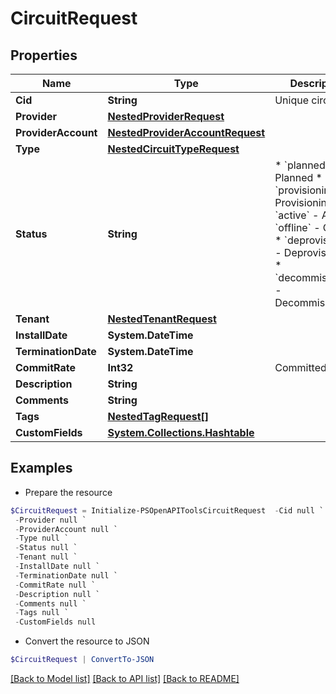 # CircuitRequest
## Properties

Name | Type | Description | Notes
------------ | ------------- | ------------- | -------------
**Cid** | **String** | Unique circuit ID | 
**Provider** | [**NestedProviderRequest**](NestedProviderRequest.md) |  | 
**ProviderAccount** | [**NestedProviderAccountRequest**](NestedProviderAccountRequest.md) |  | [optional] 
**Type** | [**NestedCircuitTypeRequest**](NestedCircuitTypeRequest.md) |  | 
**Status** | **String** | * &#x60;planned&#x60; - Planned * &#x60;provisioning&#x60; - Provisioning * &#x60;active&#x60; - Active * &#x60;offline&#x60; - Offline * &#x60;deprovisioning&#x60; - Deprovisioning * &#x60;decommissioned&#x60; - Decommissioned | [optional] 
**Tenant** | [**NestedTenantRequest**](NestedTenantRequest.md) |  | [optional] 
**InstallDate** | **System.DateTime** |  | [optional] 
**TerminationDate** | **System.DateTime** |  | [optional] 
**CommitRate** | **Int32** | Committed rate | [optional] 
**Description** | **String** |  | [optional] 
**Comments** | **String** |  | [optional] 
**Tags** | [**NestedTagRequest[]**](NestedTagRequest.md) |  | [optional] 
**CustomFields** | [**System.Collections.Hashtable**](AnyType.md) |  | [optional] 

## Examples

- Prepare the resource
```powershell
$CircuitRequest = Initialize-PSOpenAPIToolsCircuitRequest  -Cid null `
 -Provider null `
 -ProviderAccount null `
 -Type null `
 -Status null `
 -Tenant null `
 -InstallDate null `
 -TerminationDate null `
 -CommitRate null `
 -Description null `
 -Comments null `
 -Tags null `
 -CustomFields null
```

- Convert the resource to JSON
```powershell
$CircuitRequest | ConvertTo-JSON
```

[[Back to Model list]](../README.md#documentation-for-models) [[Back to API list]](../README.md#documentation-for-api-endpoints) [[Back to README]](../README.md)

